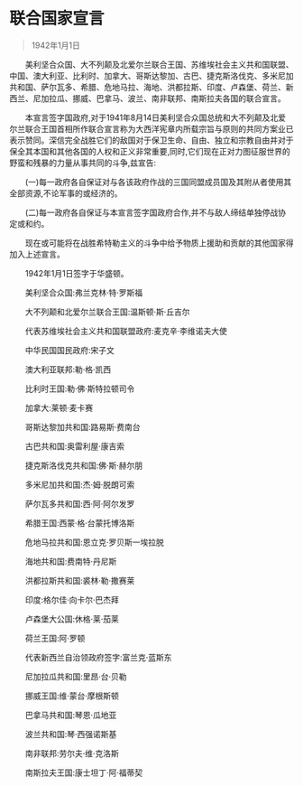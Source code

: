 # 联合国家宣言
> 1942年1月1日

　　美利坚合众国、大不列颠及北爱尔兰联合王国、苏维埃社会主义共和国联盟、中国、澳大利亚、比利时、加拿大、哥斯达黎加、古巴、捷克斯洛伐克、多米尼加共和国、萨尔瓦多、希腊、危地马拉、海地、洪都拉斯、印度、卢森堡、荷兰、新西兰、尼加拉瓜、挪威、巴拿马、波兰、南非联邦、南斯拉夫各国的联合宣言。 

　　本宣言签字国政府,对于1941年8月14日美利坚合众国总统和大不列颠及北爱尔兰联合王国首相所作联合宣言称为大西洋宪章内所载宗旨与原则的共同方案业已表示赞同。深信完全战胜它们的敌国对于保卫生命、自由、独立和宗教自由并对于保全其本国和其他各国的人权和正义非常重要,同时,它们现在正对力图征服世界的野蛮和残暴的力量从事共同的斗争,兹宣告: 

　　(一)每一政府各自保证对与各该政府作战的三国同盟成员国及其附从者使用其全部资源,不论军事的或经济的。 

　　(二)每一政府各自保证与本宣言签字国政府合作,并不与敌人缔结单独停战协定或和约。 

　　现在或可能将在战胜希特勒主义的斗争中给予物质上援助和贡献的其他国家得加入上述宣言。 

　　1942年1月1日签字于华盛顿。 

　　美利坚合众国:弗兰克林·特·罗斯福 

　　大不列颠和北爱尔兰联合王国:温斯顿·斯·丘吉尔 

　　代表苏维埃社会主义共和国联盟政府:麦克辛·李维诺夫大使 

　　中华民国国民政府:宋子文 

　　澳大利亚联邦:勒·格·凯西 

　　比利时王国:勒·佛·斯特拉顿司令 

　　加拿大:莱顿·麦卡赛 

　　哥斯达黎加共和国:路易斯·费南台 

　　古巴共和国:奥雷利屋·康吉索 

　　捷克斯洛伐克共和国:佛·斯·赫尔朋 

　　多米尼加共和国:杰·姆·脱朗可索 

　　萨尔瓦多共和国:西·阿·阿尔发罗 

　　希腊王国:西蒙·格·台蒙托博洛斯 

　　危地马拉共和国:恩立克·罗贝斯一埃拉脱 

　　海地共和国:费南特·丹尼斯 

　　洪都拉斯共和国:裘林·勒·撒赛莱 

　　印度:格尔佳·向卡尔·巴杰拜 

　　卢森堡大公国:休格·莱·茄莱 

　　荷兰王国:阿·罗顿 

　　代表新西兰自治领政府签字:富兰克·蓝斯东 

　　尼加拉瓜共和国:里昂·台·贝勒 

　　挪威王国:维·蒙台·摩根斯顿 

　　巴拿马共和国:琴恩·瓜地亚 

　　波兰共和国:琴·西强诺斯基 

　　南非联邦:劳尔夫·维·克洛斯 

　　南斯拉夫王国:康士坦丁·阿·福蒂契